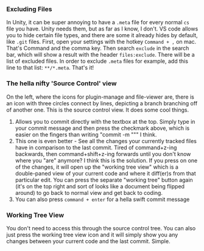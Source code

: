### Excluding Files
In Unity, it can be super annoying to have a `.meta` file for every normal `cs` file you have.  Unity needs them, but as far as I know, I don't. VS code allows you to hide certain file types, and there are some it already hides by default, like `.git` files. First, open your settings with the hotkey `Command + ,` on mac. That's Command and the comma key. Then search `exclude` in the search bar, which will show a result with the header `files:exclude`. There will be a list of excluded files. In order to exclude `.meta` files for example, add this line to that list:
`**/*.meta`. That's it!

### The hella nifty 'Source Control' view
On the left, where the icons for plugin-manage and file-viewer are, there is an icon with three circles connect by lines, depicting a branch branching off of another one. This is the source control view. It does some cool things.

1) Allows you to commit directly with the textbox at the top. Simply type in your commit message and then press the checkmark above, which is easier on the fingers than writing "commit -m """ I think. 
2) This one is even better - See all the changes your currently tracked files have in comparison to the last commit. Tired of command+z-ing backwards, then command+shift+z-ing forwards until you don't know where you "are" anymore? I think this is the solution. If you press on one of the changes, it will open up the "working tree view" which is a double-paned view of your current code and where it diff(er)s from that particular edit. You can press the separate "working tree" button again (it's on the top right and sort of looks like a document being flipped around) to go back to normal view and get back to coding.
3) You can also press `command + enter` for a hella swift commit message
  
### Working Tree View
You don't need to access this through the source control tree. You can also just press the working tree view icon and it will simply show you any changes between your current code and the last commit. Simple.